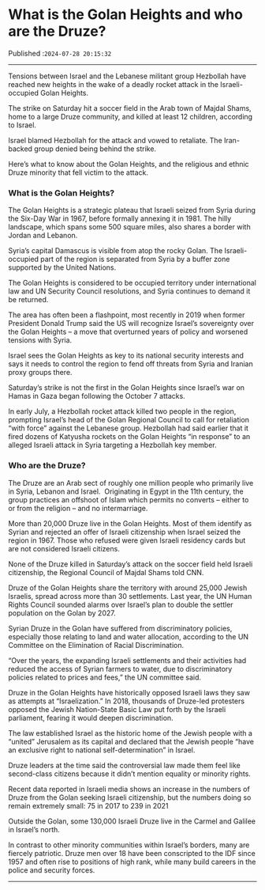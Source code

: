# What is the Golan Heights and who are the Druze?

Published :`2024-07-28 20:15:32`

---

Tensions between Israel and the Lebanese militant group Hezbollah have reached new heights in the wake of a deadly rocket attack in the Israeli-occupied Golan Heights.

The strike on Saturday hit a soccer field in the Arab town of Majdal Shams, home to a large Druze community, and killed at least 12 children, according to Israel.

Israel blamed Hezbollah for the attack and vowed to retaliate. The Iran-backed group denied being behind the strike.

Here’s what to know about the Golan Heights, and the religious and ethnic Druze minority that fell victim to the attack.

### What is the Golan Heights?

The Golan Heights is a strategic plateau that Israeli seized from Syria during the Six-Day War in 1967, before formally annexing it in 1981. The hilly landscape, which spans some 500 square miles, also shares a border with Jordan and Lebanon.

Syria’s capital Damascus is visible from atop the rocky Golan. The Israeli-occupied part of the region is separated from Syria by a buffer zone supported by the United Nations.

The Golan Heights is considered to be occupied territory under international law and UN Security Council resolutions, and Syria continues to demand it be returned.

The area has often been a flashpoint, most recently in 2019 when former President Donald Trump said the US will recognize Israel’s sovereignty over the Golan Heights – a move that overturned years of policy and worsened tensions with Syria.

Israel sees the Golan Heights as key to its national security interests and says it needs to control the region to fend off threats from Syria and Iranian proxy groups there.

Saturday’s strike is not the first in the Golan Heights since Israel’s war on Hamas in Gaza began following the October 7 attacks.

In early July, a Hezbollah rocket attack killed two people in the region, prompting Israel’s head of the Golan Regional Council to call for retaliation “with force” against the Lebanese group. Hezbollah had said earlier that it fired dozens of Katyusha rockets on the Golan Heights “in response” to an alleged Israeli attack in Syria targeting a Hezbollah key member.

### Who are the Druze?

The Druze are an Arab sect of roughly one million people who primarily live in Syria, Lebanon and Israel.  Originating in Egypt in the 11th century, the group practices an offshoot of Islam which permits no converts – either to or from the religion – and no intermarriage.

More than 20,000 Druze live in the Golan Heights. Most of them identify as Syrian and rejected an offer of Israeli citizenship when Israel seized the region in 1967. Those who refused were given Israeli residency cards but are not considered Israeli citizens.

None of the Druze killed in Saturday’s attack on the soccer field held Israeli citizenship, the Regional Council of Majdal Shams told CNN.

Druze of the Golan Heights share the territory with around 25,000 Jewish Israelis, spread across more than 30 settlements. Last year, the UN Human Rights Council sounded alarms over Israel’s plan to double the settler population on the Golan by 2027.

Syrian Druze in the Golan have suffered from discriminatory policies, especially those relating to land and water allocation, according to the UN Committee on the Elimination of Racial Discrimination.

“Over the years, the expanding Israeli settlements and their activities had reduced the access of Syrian farmers to water, due to discriminatory policies related to prices and fees,” the UN committee said.

Druze in the Golan Heights have historically opposed Israeli laws they saw as attempts at “Israelization.” In 2018, thousands of Druze-led protesters opposed the Jewish Nation-State Basic Law put forth by the Israeli parliament, fearing it would deepen discrimination.

The law established Israel as the historic home of the Jewish people with a “united” Jerusalem as its capital and declared that the Jewish people “have an exclusive right to national self-determination” in Israel.

Druze leaders at the time said the controversial law made them feel like second-class citizens because it didn’t mention equality or minority rights.

Recent data reported in Israeli media shows an increase in the numbers of Druze from the Golan seeking Israeli citizenship, but the numbers doing so remain extremely small: 75 in 2017 to 239 in 2021

Outside the Golan, some 130,000 Israeli Druze live in the Carmel and Galilee in Israel’s north.

In contrast to other minority communities within Israel’s borders, many are fiercely patriotic. Druze men over 18 have been conscripted to the IDF since 1957 and often rise to positions of high rank, while many build careers in the police and security forces.

---

